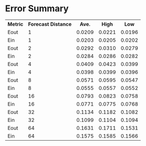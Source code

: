 Error Summary
==
<table>
<tr>
    <th>Metric</th>
    <th>Forecast Distance</th>
    <th>Ave.</th>
    <th>High</th>
    <th>Low</th>
</tr>

<tr>
    <td>Eout</td>
    <td>1</td>
    <td>0.0209</td>
    <td>0.0221</td>
    <td>0.0196</td>
</tr>
<tr>
    <td>Ein</td>
    <td>1</td>
    <td>0.0203</td>
    <td>0.0205</td>
    <td>0.0202</td>
</tr>

<tr>
    <td>Eout</td>
    <td>2</td>
    <td>0.0292</td>
    <td>0.0310</td>
    <td>0.0279</td>
</tr>
<tr>
    <td>Ein</td>
    <td>2</td>
    <td>0.0284</td>
    <td>0.0286</td>
    <td>0.0282</td>
</tr>

<tr>
    <td>Eout</td>
    <td>4</td>
    <td>0.0409</td>
    <td>0.0423</td>
    <td>0.0399</td>
</tr>
<tr>
    <td>Ein</td>
    <td>4</td>
    <td>0.0398</td>
    <td>0.0399</td>
    <td>0.0396</td>
</tr>

<tr>
    <td>Eout</td>
    <td>8</td>
    <td>0.0571</td>
    <td>0.0595</td>
    <td>0.0547</td>
</tr>
<tr>
    <td>Ein</td>
    <td>8</td>
    <td>0.0555</td>
    <td>0.0557</td>
    <td>0.0552</td>
</tr>

<tr>
    <td>Eout</td>
    <td>16</td>
    <td>0.0793</td>
    <td>0.0823</td>
    <td>0.0758</td>
</tr>
<tr>
    <td>Ein</td>
    <td>16</td>
    <td>0.0771</td>
    <td>0.0775</td>
    <td>0.0768</td>
</tr>

<tr>
    <td>Eout</td>
    <td>32</td>
    <td>0.1134</td>
    <td>0.1182</td>
    <td>0.1082</td>
</tr>
<tr>
    <td>Ein</td>
    <td>32</td>
    <td>0.1099</td>
    <td>0.1104</td>
    <td>0.1094</td>
</tr>

<tr>
    <td>Eout</td>
    <td>64</td>
    <td>0.1631</td>
    <td>0.1711</td>
    <td>0.1531</td>
</tr>
<tr>
    <td>Ein</td>
    <td>64</td>
    <td>0.1575</td>
    <td>0.1585</td>
    <td>0.1566</td>
</tr>
</table>